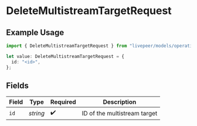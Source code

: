 # DeleteMultistreamTargetRequest

## Example Usage

```typescript
import { DeleteMultistreamTargetRequest } from "livepeer/models/operations";

let value: DeleteMultistreamTargetRequest = {
  id: "<id>",
};
```

## Fields

| Field                        | Type                         | Required                     | Description                  |
| ---------------------------- | ---------------------------- | ---------------------------- | ---------------------------- |
| `id`                         | *string*                     | :heavy_check_mark:           | ID of the multistream target |